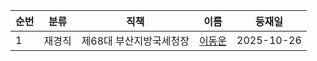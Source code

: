 | 순번 | 분류 | 직책 | 이름 | 등재일 |
|------|------|------|------|------|
| 1 | 재경직 |제68대 부산지방국세청장 | [이동운](https://ko.wikipedia.org/wiki/%EC%9D%B4%EB%8F%99%EC%9A%B4) | 2025-10-26 |
